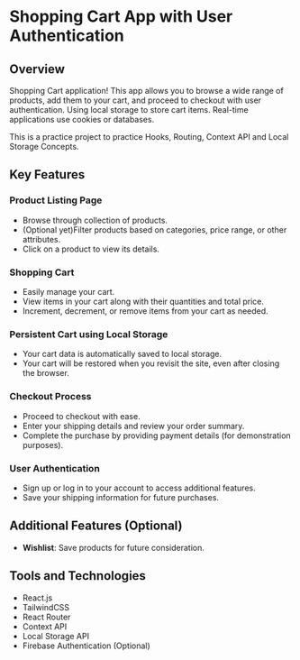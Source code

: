 # Shopping Cart App with User Authentication

## Overview

Shopping Cart application! This app allows you to browse a wide range of products, add them to your cart, and proceed to checkout with user authentication. Using local storage to store cart items. Real-time applications use cookies or databases.

This is a practice project to practice Hooks, Routing, Context API and Local Storage Concepts.

## Key Features

### Product Listing Page

- Browse through collection of products.
- (Optional yet)Filter products based on categories, price range, or other attributes.
- Click on a product to view its details.

### Shopping Cart

- Easily manage your cart.
- View items in your cart along with their quantities and total price.
- Increment, decrement, or remove items from your cart as needed.

### Persistent Cart using Local Storage

- Your cart data is automatically saved to local storage.
- Your cart will be restored when you revisit the site, even after closing the browser.

### Checkout Process

- Proceed to checkout with ease.
- Enter your shipping details and review your order summary.
- Complete the purchase by providing payment details (for demonstration purposes).

### User Authentication

- Sign up or log in to your account to access additional features.
- Save your shipping information for future purchases.

## Additional Features (Optional)

- **Wishlist**: Save products for future consideration.

## Tools and Technologies

- React.js
- TailwindCSS
- React Router
- Context API
- Local Storage API
- Firebase Authentication (Optional)

